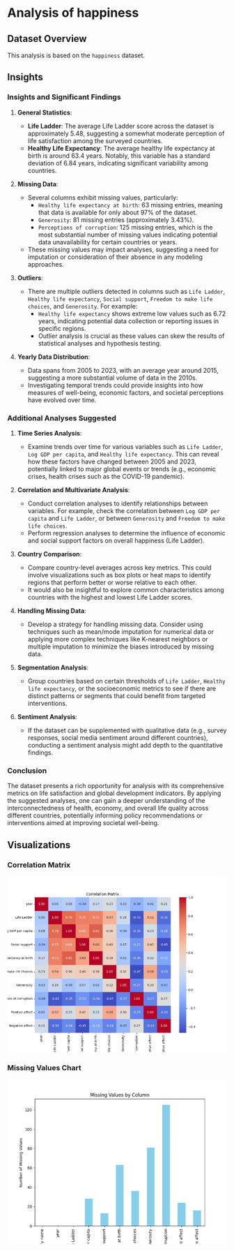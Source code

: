 # Analysis of happiness
## Dataset Overview
This analysis is based on the `happiness` dataset.

## Insights
### Insights and Significant Findings

1. **General Statistics**:
   - **Life Ladder**: The average Life Ladder score across the dataset is approximately 5.48, suggesting a somewhat moderate perception of life satisfaction among the surveyed countries.
   - **Healthy Life Expectancy**: The average healthy life expectancy at birth is around 63.4 years. Notably, this variable has a standard deviation of 6.84 years, indicating significant variability among countries.

2. **Missing Data**:
   - Several columns exhibit missing values, particularly:
     - `Healthy life expectancy at birth`: 63 missing entries, meaning that data is available for only about 97% of the dataset.
     - `Generosity`: 81 missing entries (approximately 3.43%).
     - `Perceptions of corruption`: 125 missing entries, which is the most substantial number of missing values indicating potential data unavailability for certain countries or years.
   - These missing values may impact analyses, suggesting a need for imputation or consideration of their absence in any modeling approaches.

3. **Outliers**:
   - There are multiple outliers detected in columns such as `Life Ladder`, `Healthy life expectancy`, `Social support`, `Freedom to make life choices`, and `Generosity`. For example:
     - `Healthy life expectancy` shows extreme low values such as 6.72 years, indicating potential data collection or reporting issues in specific regions.
     - Outlier analysis is crucial as these values can skew the results of statistical analyses and hypothesis testing.

4. **Yearly Data Distribution**:
   - Data spans from 2005 to 2023, with an average year around 2015, suggesting a more substantial volume of data in the 2010s. 
   - Investigating temporal trends could provide insights into how measures of well-being, economic factors, and societal perceptions have evolved over time.

### Additional Analyses Suggested

1. **Time Series Analysis**:
   - Examine trends over time for various variables such as `Life Ladder`, `Log GDP per capita`, and `Healthy life expectancy`. This can reveal how these factors have changed between 2005 and 2023, potentially linked to major global events or trends (e.g., economic crises, health crises such as the COVID-19 pandemic).

2. **Correlation and Multivariate Analysis**:
   - Conduct correlation analyses to identify relationships between variables. For example, check the correlation between `Log GDP per capita` and `Life Ladder`, or between `Generosity` and `Freedom to make life choices`. 
   - Perform regression analyses to determine the influence of economic and social support factors on overall happiness (Life Ladder).

3. **Country Comparison**:
   - Compare country-level averages across key metrics. This could involve visualizations such as box plots or heat maps to identify regions that perform better or worse relative to each other.
   - It would also be insightful to explore common characteristics among countries with the highest and lowest Life Ladder scores.

4. **Handling Missing Data**:
   - Develop a strategy for handling missing data. Consider using techniques such as mean/mode imputation for numerical data or applying more complex techniques like K-nearest neighbors or multiple imputation to minimize the biases introduced by missing data.

5. **Segmentation Analysis**:
   - Group countries based on certain thresholds of `Life Ladder`, `Healthy life expectancy`, or the socioeconomic metrics to see if there are distinct patterns or segments that could benefit from targeted interventions.

6. **Sentiment Analysis**:
   - If the dataset can be supplemented with qualitative data (e.g., survey responses, social media sentiment around different countries), conducting a sentiment analysis might add depth to the quantitative findings.

### Conclusion

The dataset presents a rich opportunity for analysis with its comprehensive metrics on life satisfaction and global development indicators. By applying the suggested analyses, one can gain a deeper understanding of the interconnectedness of health, economy, and overall life quality across different countries, potentially informing policy recommendations or interventions aimed at improving societal well-being.

## Visualizations
### Correlation Matrix
![Correlation Matrix](./correlation_matrix.png)

### Missing Values Chart
![Missing Values Chart](./missing_values_chart.png)

